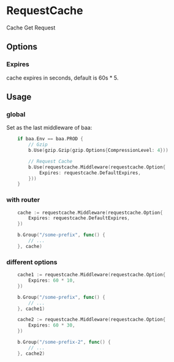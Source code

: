 # RequestCache
Cache Get Request

## Options

### Expires

cache expires in seconds, default is 60s * 5.

## Usage

### global
Set as the last middleware of baa:
```go
	if baa.Env == baa.PROD {
		// Gzip
		b.Use(gzip.Gzip(gzip.Options{CompressionLevel: 4}))

		// Request Cache
		b.Use(requestcache.Middleware(requestcache.Option{
			Expires: requestcache.DefaultExpires,
		}))
	}
```

### with router

```go
	cache := requestcache.Middleware(requestcache.Option{
		Expires: requestcache.DefaultExpires,
	})

	b.Group("/some-prefix", func() {
		// ...
	}, cache)
```

### different options

```go
	cache1 := requestcache.Middleware(requestcache.Option{
		Expires: 60 * 10,
	})

	b.Group("/some-prefix", func() {
		// ...
	}, cache1)

	cache2 := requestcache.Middleware(requestcache.Option{
		Expires: 60 * 30,
	})

	b.Group("/some-prefix-2", func() {
		// ...
	}, cache2)
```